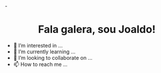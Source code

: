 -<h1 align="center"> Fala galera, sou Joaldo!</h1>
- 👀 I’m interested in ...
- 🌱 I’m currently learning ...
- 💞️ I’m looking to collaborate on ...
- 📫 How to reach me ...

<!---
joaldo/joaldo is a ✨ special ✨ repository because its `README.md` (this file) appears on your GitHub profile.
You can click the Preview link to take a look at your changes.
--->
